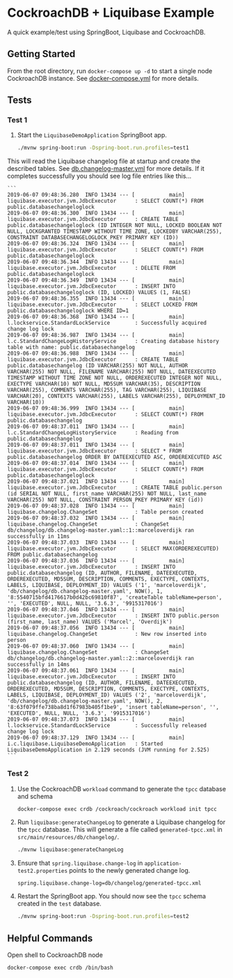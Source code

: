 # CockroachDB + Liquibase Example
A quick example/test using SpringBoot, Liquibase and CockroachDB.

## Getting Started
From the root directory, run `docker-compose up -d` to start a single node CockroachDB instance.  See [docker-compose.yml](docker-compose.yml) for more details.

## Tests

### Test 1
1. Start the `LiquibaseDemoApplication` SpringBoot app.  
    ```bash
    ./mvnw spring-boot:run -Dspring-boot.run.profiles=test1
    ```

This will read the Liquibase changelog file at startup and create the described tables.  See [db.changelog-master.yml](src/main/resources/db/changelog/db.changelog-master.yaml) for more details.  If it completes successfully you should see log file entries like this...

    ```
    2019-06-07 09:48:36.280  INFO 13434 --- [           main] liquibase.executor.jvm.JdbcExecutor      : SELECT COUNT(*) FROM public.databasechangeloglock
    2019-06-07 09:48:36.300  INFO 13434 --- [           main] liquibase.executor.jvm.JdbcExecutor      : CREATE TABLE public.databasechangeloglock (ID INTEGER NOT NULL, LOCKED BOOLEAN NOT NULL, LOCKGRANTED TIMESTAMP WITHOUT TIME ZONE, LOCKEDBY VARCHAR(255), CONSTRAINT DATABASECHANGELOGLOCK_PKEY PRIMARY KEY (ID))
    2019-06-07 09:48:36.324  INFO 13434 --- [           main] liquibase.executor.jvm.JdbcExecutor      : SELECT COUNT(*) FROM public.databasechangeloglock
    2019-06-07 09:48:36.344  INFO 13434 --- [           main] liquibase.executor.jvm.JdbcExecutor      : DELETE FROM public.databasechangeloglock
    2019-06-07 09:48:36.349  INFO 13434 --- [           main] liquibase.executor.jvm.JdbcExecutor      : INSERT INTO public.databasechangeloglock (ID, LOCKED) VALUES (1, FALSE)
    2019-06-07 09:48:36.355  INFO 13434 --- [           main] liquibase.executor.jvm.JdbcExecutor      : SELECT LOCKED FROM public.databasechangeloglock WHERE ID=1
    2019-06-07 09:48:36.368  INFO 13434 --- [           main] l.lockservice.StandardLockService        : Successfully acquired change log lock
    2019-06-07 09:48:36.987  INFO 13434 --- [           main] l.c.StandardChangeLogHistoryService      : Creating database history table with name: public.databasechangelog
    2019-06-07 09:48:36.988  INFO 13434 --- [           main] liquibase.executor.jvm.JdbcExecutor      : CREATE TABLE public.databasechangelog (ID VARCHAR(255) NOT NULL, AUTHOR VARCHAR(255) NOT NULL, FILENAME VARCHAR(255) NOT NULL, DATEEXECUTED TIMESTAMP WITHOUT TIME ZONE NOT NULL, ORDEREXECUTED INTEGER NOT NULL, EXECTYPE VARCHAR(10) NOT NULL, MD5SUM VARCHAR(35), DESCRIPTION VARCHAR(255), COMMENTS VARCHAR(255), TAG VARCHAR(255), LIQUIBASE VARCHAR(20), CONTEXTS VARCHAR(255), LABELS VARCHAR(255), DEPLOYMENT_ID VARCHAR(10))
    2019-06-07 09:48:36.999  INFO 13434 --- [           main] liquibase.executor.jvm.JdbcExecutor      : SELECT COUNT(*) FROM public.databasechangelog
    2019-06-07 09:48:37.011  INFO 13434 --- [           main] l.c.StandardChangeLogHistoryService      : Reading from public.databasechangelog
    2019-06-07 09:48:37.011  INFO 13434 --- [           main] liquibase.executor.jvm.JdbcExecutor      : SELECT * FROM public.databasechangelog ORDER BY DATEEXECUTED ASC, ORDEREXECUTED ASC
    2019-06-07 09:48:37.014  INFO 13434 --- [           main] liquibase.executor.jvm.JdbcExecutor      : SELECT COUNT(*) FROM public.databasechangeloglock
    2019-06-07 09:48:37.021  INFO 13434 --- [           main] liquibase.executor.jvm.JdbcExecutor      : CREATE TABLE public.person (id SERIAL NOT NULL, first_name VARCHAR(255) NOT NULL, last_name VARCHAR(255) NOT NULL, CONSTRAINT PERSON_PKEY PRIMARY KEY (id))
    2019-06-07 09:48:37.028  INFO 13434 --- [           main] liquibase.changelog.ChangeSet            : Table person created
    2019-06-07 09:48:37.032  INFO 13434 --- [           main] liquibase.changelog.ChangeSet            : ChangeSet db/changelog/db.changelog-master.yaml::1::marceloverdijk ran successfully in 11ms
    2019-06-07 09:48:37.033  INFO 13434 --- [           main] liquibase.executor.jvm.JdbcExecutor      : SELECT MAX(ORDEREXECUTED) FROM public.databasechangelog
    2019-06-07 09:48:37.036  INFO 13434 --- [           main] liquibase.executor.jvm.JdbcExecutor      : INSERT INTO public.databasechangelog (ID, AUTHOR, FILENAME, DATEEXECUTED, ORDEREXECUTED, MD5SUM, DESCRIPTION, COMMENTS, EXECTYPE, CONTEXTS, LABELS, LIQUIBASE, DEPLOYMENT_ID) VALUES ('1', 'marceloverdijk', 'db/changelog/db.changelog-master.yaml', NOW(), 1, '8:5540715bfd4176617b0d42bc69810f87', 'createTable tableName=person', '', 'EXECUTED', NULL, NULL, '3.6.3', '9915317016')
    2019-06-07 09:48:37.046  INFO 13434 --- [           main] liquibase.executor.jvm.JdbcExecutor      : INSERT INTO public.person (first_name, last_name) VALUES ('Marcel', 'Overdijk')
    2019-06-07 09:48:37.056  INFO 13434 --- [           main] liquibase.changelog.ChangeSet            : New row inserted into person
    2019-06-07 09:48:37.060  INFO 13434 --- [           main] liquibase.changelog.ChangeSet            : ChangeSet db/changelog/db.changelog-master.yaml::2::marceloverdijk ran successfully in 14ms
    2019-06-07 09:48:37.061  INFO 13434 --- [           main] liquibase.executor.jvm.JdbcExecutor      : INSERT INTO public.databasechangelog (ID, AUTHOR, FILENAME, DATEEXECUTED, ORDEREXECUTED, MD5SUM, DESCRIPTION, COMMENTS, EXECTYPE, CONTEXTS, LABELS, LIQUIBASE, DEPLOYMENT_ID) VALUES ('2', 'marceloverdijk', 'db/changelog/db.changelog-master.yaml', NOW(), 2, '8:63f079ffe738ba8d1f67983b405f1be9', 'insert tableName=person', '', 'EXECUTED', NULL, NULL, '3.6.3', '9915317016')
    2019-06-07 09:48:37.073  INFO 13434 --- [           main] l.lockservice.StandardLockService        : Successfully released change log lock
    2019-06-07 09:48:37.129  INFO 13434 --- [           main] i.c.liquibase.LiquibaseDemoApplication   : Started LiquibaseDemoApplication in 2.129 seconds (JVM running for 2.525)
    ```

### Test 2
1. Use the CockroachDB `workload` command to generate the `tpcc` database and schema
    ```bash
    docker-compose exec crdb /cockroach/cockroach workload init tpcc
    ```

2. Run `liquibase:generateChangeLog` to generate a Liquibase changelog for the `tpcc` database.  This will generate a file called `generated-tpcc.xml` in `src/main/resources/db/changelog/`.
    ```bash
    ./mvnw liquibase:generateChangeLog
    ```

3. Ensure that `spring.liquibase.change-log` in `application-test2.properties` points to the newly generated change log.
    ```properties
    spring.liquibase.change-log=db/changelog/generated-tpcc.xml
    ```

4. Restart the SpringBoot app.  You should now see the `tpcc` schema created in the `test` database.
    ```bash
    ./mvnw spring-boot:run -Dspring-boot.run.profiles=test2
    ```

## Helpful Commands

Open shell to CockroachDB node
```bash
docker-compose exec crdb /bin/bash
```